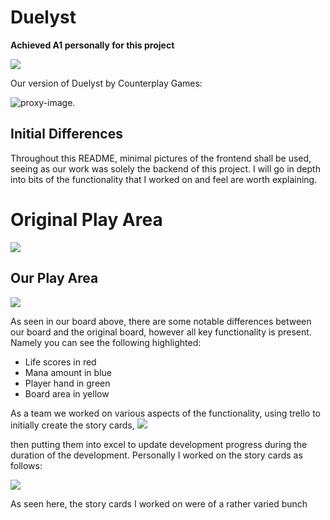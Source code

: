 # Duelyst # 
**Achieved A1 personally for this project**

![](https://github.com/Anthony-McDonald/UOGITTP2024CardGame/assets/89093671/24365f47-80f4-4dc7-8f5a-b08110aae58a)

Our version of Duelyst by Counterplay Games:

![proxy-image](https://github.com/Anthony-McDonald/UOGITTP2024CardGame/assets/89093671/43adbcb9-ff7a-4095-8e70-d1c58fc12630).

## Initial Differences ##
Throughout this README, minimal pictures of the frontend shall be used, seeing as our work was solely the backend of this project. I will go in depth into bits of the functionality that I worked on and feel are worth explaining.
# Original Play Area #
![](https://github.com/Anthony-McDonald/UOGITTP2024CardGame/assets/89093671/847c2ce0-4b3b-43f4-987e-dce39100d8c4)

## Our Play Area ##
![](https://github.com/Anthony-McDonald/UOGITTP2024CardGame/assets/89093671/9ee77208-48f4-452d-9dc0-102a22892f92)

As seen in our board above, there are some notable differences between our board and the original board, however all key functionality is present. Namely you can see the following highlighted:
  - Life scores in red
  - Mana amount in blue
  - Player hand in green
  - Board area in yellow

As a team we worked on various aspects of the functionality, using trello to initially create the story cards,
![](https://github.com/Anthony-McDonald/UOGITTP2024CardGame/assets/89093671/c16805ba-6854-4dd8-a0e1-52ec00662e04)

then putting them into excel to update development progress during the duration of the development. Personally I worked on the story cards as follows:

![](https://github.com/Anthony-McDonald/UOGITTP2024CardGame/assets/89093671/ab30030c-511a-465f-8331-420315c3290f)


As seen here, the story cards I worked on were of a rather varied bunch




